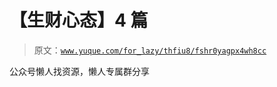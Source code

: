# 【生财心态】4 篇

> 原文：[`www.yuque.com/for_lazy/thfiu8/fshr0yagpx4wh8cc`](https://www.yuque.com/for_lazy/thfiu8/fshr0yagpx4wh8cc)

公众号懒人找资源，懒人专属群分享